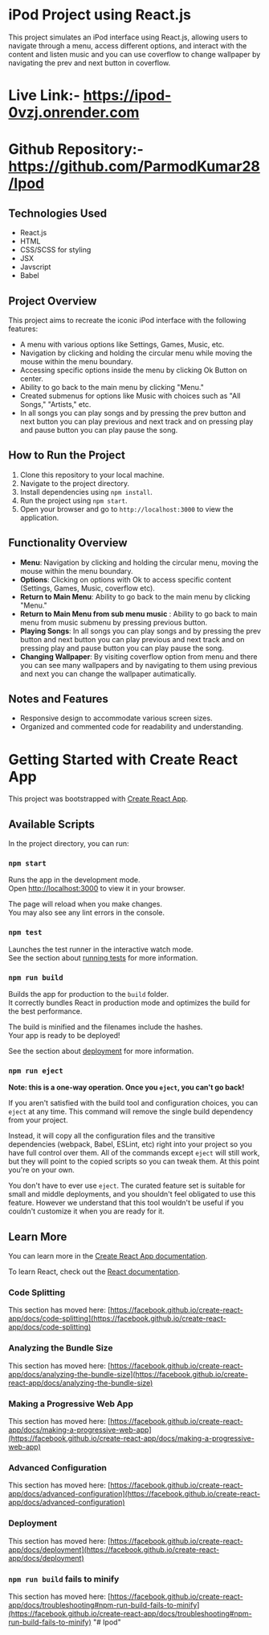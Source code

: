 # iPod Project using React.js

This project simulates an iPod interface using React.js, allowing users to navigate through a menu, access different options, and interact with the content and listen music and you can use coverflow to change wallpaper by navigating the prev and next button in coverflow.

# Live Link:- https://ipod-0vzj.onrender.com
# Github Repository:- https://github.com/ParmodKumar28/Ipod

## Technologies Used

- React.js
- HTML
- CSS/SCSS for styling
- JSX 
- Javscript
- Babel

## Project Overview

This project aims to recreate the iconic iPod interface with the following features:

- A menu with various options like Settings, Games, Music, etc.
- Navigation by clicking and holding the circular menu while moving the mouse within the menu boundary.
- Accessing specific options inside the menu by clicking Ok Button on center.
- Ability to go back to the main menu by clicking "Menu."
- Created submenus for options like Music with choices such as "All Songs," "Artists," etc.
- In all songs you can play songs and by pressing the prev button and next button you can play previous and next track and on pressing play and pause button you can play pause the song.

## How to Run the Project

1. Clone this repository to your local machine.
2. Navigate to the project directory.
3. Install dependencies using `npm install`.
4. Run the project using `npm start`.
5. Open your browser and go to `http://localhost:3000` to view the application.

## Functionality Overview

- **Menu**: Navigation by clicking and holding the circular menu, moving the mouse within the menu boundary.
- **Options**: Clicking on options with Ok to access specific content (Settings, Games, Music, coverflow etc).
- **Return to Main Menu**: Ability to go back to the main menu by clicking "Menu."
- **Return to Main Menu from sub menu music** : Ability to go back to main menu from music submenu by pressing previous button.
- **Playing Songs**: In all songs you can play songs and by pressing the prev button and next button you can play previous and next track and on pressing play and pause button you can play pause the song.
- **Changing Wallpaper**: By visiting coverflow option from menu and there you can see many wallpapers and by navigating to them using previous and next you can change the wallpaper autimatically.

## Notes and Features

- Responsive design to accommodate various screen sizes.
- Organized and commented code for readability and understanding.


# Getting Started with Create React App

This project was bootstrapped with [Create React App](https://github.com/facebook/create-react-app).

## Available Scripts

In the project directory, you can run:

### `npm start`

Runs the app in the development mode.\
Open [http://localhost:3000](http://localhost:3000) to view it in your browser.

The page will reload when you make changes.\
You may also see any lint errors in the console.

### `npm test`

Launches the test runner in the interactive watch mode.\
See the section about [running tests](https://facebook.github.io/create-react-app/docs/running-tests) for more information.

### `npm run build`

Builds the app for production to the `build` folder.\
It correctly bundles React in production mode and optimizes the build for the best performance.

The build is minified and the filenames include the hashes.\
Your app is ready to be deployed!

See the section about [deployment](https://facebook.github.io/create-react-app/docs/deployment) for more information.

### `npm run eject`

**Note: this is a one-way operation. Once you `eject`, you can't go back!**

If you aren't satisfied with the build tool and configuration choices, you can `eject` at any time. This command will remove the single build dependency from your project.

Instead, it will copy all the configuration files and the transitive dependencies (webpack, Babel, ESLint, etc) right into your project so you have full control over them. All of the commands except `eject` will still work, but they will point to the copied scripts so you can tweak them. At this point you're on your own.

You don't have to ever use `eject`. The curated feature set is suitable for small and middle deployments, and you shouldn't feel obligated to use this feature. However we understand that this tool wouldn't be useful if you couldn't customize it when you are ready for it.

## Learn More

You can learn more in the [Create React App documentation](https://facebook.github.io/create-react-app/docs/getting-started).

To learn React, check out the [React documentation](https://reactjs.org/).

### Code Splitting

This section has moved here: [https://facebook.github.io/create-react-app/docs/code-splitting](https://facebook.github.io/create-react-app/docs/code-splitting)

### Analyzing the Bundle Size

This section has moved here: [https://facebook.github.io/create-react-app/docs/analyzing-the-bundle-size](https://facebook.github.io/create-react-app/docs/analyzing-the-bundle-size)

### Making a Progressive Web App

This section has moved here: [https://facebook.github.io/create-react-app/docs/making-a-progressive-web-app](https://facebook.github.io/create-react-app/docs/making-a-progressive-web-app)

### Advanced Configuration

This section has moved here: [https://facebook.github.io/create-react-app/docs/advanced-configuration](https://facebook.github.io/create-react-app/docs/advanced-configuration)

### Deployment

This section has moved here: [https://facebook.github.io/create-react-app/docs/deployment](https://facebook.github.io/create-react-app/docs/deployment)

### `npm run build` fails to minify

This section has moved here: [https://facebook.github.io/create-react-app/docs/troubleshooting#npm-run-build-fails-to-minify](https://facebook.github.io/create-react-app/docs/troubleshooting#npm-run-build-fails-to-minify)
"# Ipod" 
